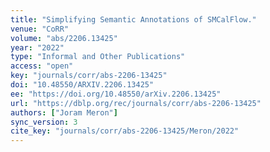 ```yaml
---
title: "Simplifying Semantic Annotations of SMCalFlow."
venue: "CoRR"
volume: "abs/2206.13425"
year: "2022"
type: "Informal and Other Publications"
access: "open"
key: "journals/corr/abs-2206-13425"
doi: "10.48550/ARXIV.2206.13425"
ee: "https://doi.org/10.48550/arXiv.2206.13425"
url: "https://dblp.org/rec/journals/corr/abs-2206-13425"
authors: ["Joram Meron"]
sync_version: 3
cite_key: "journals/corr/abs-2206-13425/Meron/2022"
---
```

